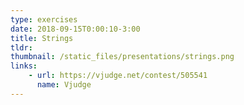 ```yaml
---
type: exercises
date: 2018-09-15T0:00:10-3:00
title: Strings
tldr: 
thumbnail: /static_files/presentations/strings.png
links: 
    - url: https://vjudge.net/contest/505541
      name: Vjudge
---
```

